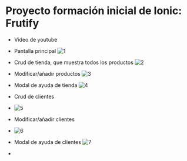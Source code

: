 # Proyecto formación inicial de Ionic: Frutify

- Video de youtube


- Pantalla principal
![1](https://user-images.githubusercontent.com/72436388/207978642-571cccca-50e7-47ba-adfb-e3e1194055ba.png)

- Crud de tienda, que muestra todos los productos
![2](https://user-images.githubusercontent.com/72436388/207978719-3edafe0c-7da8-4bc4-a089-5cdeaca643d2.png)

- Modificar/añadir productos
![3](https://user-images.githubusercontent.com/72436388/207978781-b61da276-c1a7-4590-9711-9806452651c5.png)

- Modal de ayuda de tienda
![4](https://user-images.githubusercontent.com/72436388/207978916-739007a4-f6ff-4092-8a7a-4ffd5ae4e48b.png)

- Crud de clientes
- ![5](https://user-images.githubusercontent.com/72436388/207978954-7bb55143-9dd1-471b-bcfa-45766aef426c.png)

- Modificar/añadir clientes
- ![6](https://user-images.githubusercontent.com/72436388/207978971-fec90c64-6f81-4db4-aa31-fe8c390667ef.png)

- Modal de ayuda de clientes
![7](https://user-images.githubusercontent.com/72436388/207979098-2082fcb2-cf84-4287-90b9-329ea89b58eb.png)

- 
